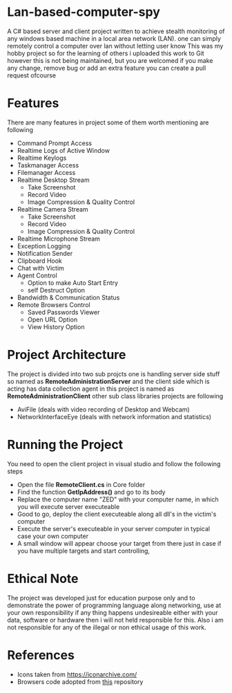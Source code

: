 # Lan-based-computer-spy
A C# based server and client project written to achieve stealth monitoring of any windows based machine in a local area network (LAN). one can simply remotely control a computer over lan without letting user know
This was my hobby project so for the learning of others i uploaded this work to Git however this is not being maintained, but you are welcomed if you make any change, remove bug or add an extra feature you can create a pull request ofcourse

# Features
There are many features in project some of them worth mentioning are following
- Command Prompt Access
- Realtime Logs of Active Window
- Realtime Keylogs
- Taskmanager Access
- Filemanager Access
- Realtime Desktop Stream
  - Take Screenshot
  - Record Video
  - Image Compression & Quality Control
- Realtime Camera Stream
  - Take Screenshot
  - Record Video
  - Image Compression & Quality Control
- Realtime Microphone Stream
- Exception Logging
- Notification Sender
- Clipboard Hook
- Chat with Victim
- Agent Control
  - Option to make Auto Start Entry
  - self Destruct Option
- Bandwidth & Communication Status
- Remote Browsers Control
  - Saved Passwords Viewer
  - Open URL Option
  - View History Option

# Project Architecture
The project is divided into two sub projcts one is handling server side stuff so named as **RemoteAdministrationServer** and the client side which is acting has data collection agent in this project is named as **RemoteAdministrationClient** other sub class libraries projects are following

- AviFile (deals with video recording of Desktop and Webcam)
- NetworkInterfaceEye (deals with network information and statistics)

# Running the Project
You need to open the client project in visual studio and follow the following steps
- Open the file **RemoteClient.cs** in Core folder
- Find the function **GetIpAddress()** and go to its body
- Replace the computer name "ZED" with your computer name, in which you will execute server executeable
- Good to go, deploy the client executeable along all dll's in the victim's computer
- Execute the server's executeable in your server computer in typical case your own computer
- A small window will appear choose your target from there just in case if you have multiple targets and start controlling,


# Ethical Note
The project was developed just for education purpose only and to demonstrate the power of programming language along networking, use at your own responsibility if any thing happens undesireable either with your data, software or hardware then i will not held responsible for this. Also i am not responsible for any of the illegal or non ethical usage of this work.

# References
- Icons taken from https://iconarchive.com/
- Browsers code adopted from [this](https://github.com/jabiel/BrowserPass/tree/master/BrowserPass "this") repository
